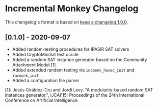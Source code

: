 # Incremental Monkey Changelog

This changelog's format is based on [keep a changelog 1.0.0](https://keepachangelog.com/en/1.0.0/).

## [0.1.0] - 2020-09-07

- Added random-testing procedures for IPASIR SAT solvers
- Added CryptoMiniSat test oracle
- Added a random SAT instance generator based on the Community Attachment Model [1]
- Added extended random testing via `incmonk_havoc_init` and `incmonk_init`
- Added a configuration file parser


[1]: Jesús Giráldez-Cru and Jordi Levy. "A modularity-based random SAT instances generator.", IJCAI'15: Proceedings of the 24th International Conference on Artificial Intelligence
